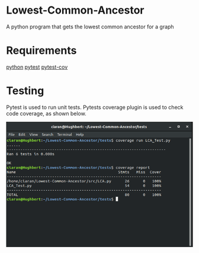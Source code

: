 # Lowest-Common-Ancestor

A python program that gets the lowest common ancestor for a graph

# Requirements

[python](https://www.python.org/)
[pytest](https://docs.pytest.org/en/latest/)
[pytest-cov](https://coverage.readthedocs.io/en/v4.5.x/)

# Testing

Pytest is used to run unit tests.
Pytests coverage plugin is used to check code coverage, as shown below.

![Screenshot](docs/unitTests.png)
